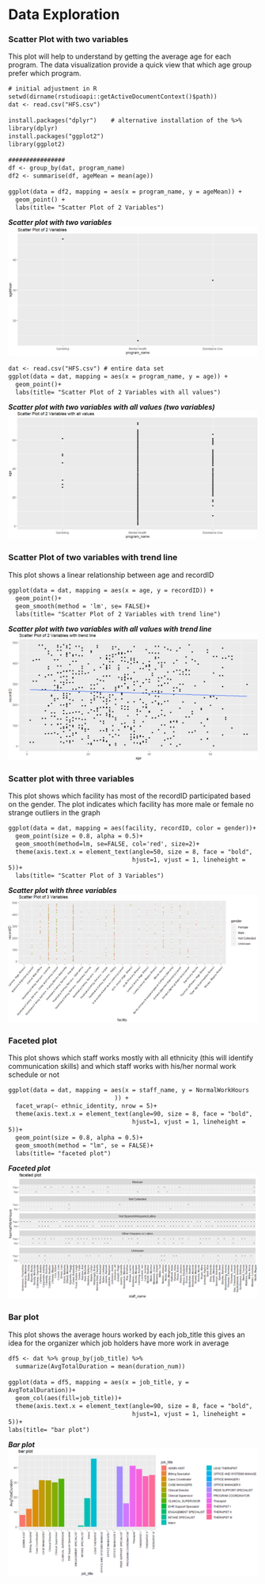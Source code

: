 # Data Exploration

### Scatter Plot with two variables
This plot will help to understand by getting the average age
for each program. The data visualization provide a quick view
that which age group prefer which program.

```
# initial adjustment in R
setwd(dirname(rstudioapi::getActiveDocumentContext()$path))
dat <- read.csv("HFS.csv")

install.packages("dplyr")    # alternative installation of the %>%
library(dplyr)
install.packages("ggplot2")
library(ggplot2)

################
df <- group_by(dat, program_name)
df2 <- summarise(df, ageMean = mean(age))  

ggplot(data = df2, mapping = aes(x = program_name, y = ageMean)) +
  geom_point() +
  labs(title= "Scatter Plot of 2 Variables")
```


**_Scatter plot with two variables_**
![Scatter plot with two variables](https://github.com/121107/Data/blob/master/Images/1.PNG)


```
dat <- read.csv("HFS.csv") # entire data set
ggplot(data = dat, mapping = aes(x = program_name, y = age)) +
  geom_point()+
  labs(title= "Scatter Plot of 2 Variables with all values")
```

  **_Scatter plot with two variables with all values (two variables)_**
  ![Scatter plot with two variables](https://github.com/121107/Data/blob/master/Images/2.PNG)

### Scatter Plot of two variables with trend line
This plot shows a linear relationship between age and recordID

```
ggplot(data = dat, mapping = aes(x = age, y = recordID)) +
  geom_point()+
  geom_smooth(method = 'lm', se= FALSE)+
  labs(title= "Scatter Plot of 2 Variables with trend line")
```

**_Scatter plot with two variables with all values with trend line_**
![Scatter plot with two variables with trend line](https://github.com/121107/Data/blob/master/Images/3.PNG)

### Scatter plot with three variables
This plot shows which facility has most of the recordID participated based on the gender. The plot indicates which facility has more male or female no strange outliers in the graph

```
ggplot(data = dat, mapping = aes(facility, recordID, color = gender))+
  geom_point(size = 0.8, alpha = 0.5)+
  geom_smooth(method=lm, se=FALSE, col='red', size=2)+
  theme(axis.text.x = element_text(angle=50, size = 8, face = "bold",
                                   hjust=1, vjust = 1, lineheight = 5))+
  labs(title= "Scatter Plot of 3 Variables")
```

**_Scatter plot with three variables_**
![Scatter plot with three variables](https://github.com/121107/Data/blob/master/Images/4.PNG)


### Faceted plot   
This plot shows which staff works mostly with all ethnicity
(this will identify  communication skills) and which staff works with his/her normal work schedule or not

```
ggplot(data = dat, mapping = aes(x = staff_name, y = NormalWorkHours
                              )) +
  facet_wrap(~ ethnic_identity, nrow = 5)+
  theme(axis.text.x = element_text(angle=90, size = 8, face = "bold",
                                   hjust=1, vjust = 1, lineheight = 5))+
  geom_point(size = 0.8, alpha = 0.5)+
  geom_smooth(method = "lm", se = FALSE)+
  labs(title= "faceted plot")
```

**_Faceted plot_**
![Faceted plot](https://github.com/121107/Data/blob/master/Images/5.PNG)


### Bar plot
This plot shows the average hours worked by each job_title
this gives an idea for the organizer which job holders have more work in average

```
df5 <- dat %>% group_by(job_title) %>%
  summarize(AvgTotalDuration = mean(duration_num))

ggplot(data = df5, mapping = aes(x = job_title, y = AvgTotalDuration))+
  geom_col(aes(fill=job_title))+
  theme(axis.text.x = element_text(angle=90, size = 8, face = "bold",
                                   hjust=1, vjust = 1, lineheight = 5))+
labs(title= "bar plot")
```

**_Bar plot_**
![Bar plot](https://github.com/121107/Data/blob/master/Images/6.PNG)
